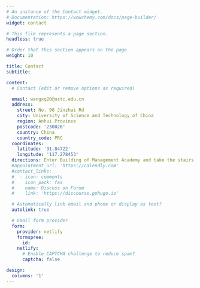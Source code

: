 ```yaml
---
# An instance of the Contact widget.
# Documentation: https://wowchemy.com/docs/page-builder/
widget: contact

# This file represents a page section.
headless: true

# Order that this section appears on the page.
weight: 10

title: Contact
subtitle:

content:
  # Contact (edit or remove options as required)

  email: wangxq20@ustc.edu.cn
  address:
    street: No. 96 Jinzhai Rd
    city: University of Science and Technology of China
    region: Anhui Province
    postcode: '230026'
    country: China
    country_code: PRC
  coordinates:
    latitude: '31.84722'
    longitude: '117.278453'
  directions: Enter Building of Management Academy and take the stairs to Office 501 on Floor 5
  #appointment_url: 'https://calendly.com'
  #contact_links:
  #  - icon: comments
  #    icon_pack: fas
  #    name: Discuss on Forum
  #    link: 'https://discourse.gohugo.io'

  # Automatically link email and phone or display as text?
  autolink: true

  # Email form provider
  form:
    provider: netlify
    formspree:
      id:
    netlify:
      # Enable CAPTCHA challenge to reduce spam?
      captcha: false

design:
  columns: '1'
---
```


